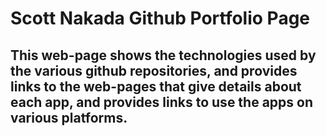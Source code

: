 <h1>Scott Nakada Github Portfolio Page</h1>

<h2>
This web-page shows the technologies used by the various github repositories, and provides links
to the web-pages that give details about each app, and provides links to use the apps on various platforms.

</h2>